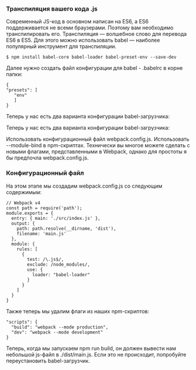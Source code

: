 ### Транспиляция вашего кода .js

Современный JS-код в основном написан на ES6, а ES6 поддерживается не всеми браузерами. Поэтому вам необходимо транспилировать его. Транспиляция — волшебное слово для перевода ES6 в ES5. Для этого можно использовать babel — наиболее популярный инструмент для транспиляции.

```
$ npm install babel-core babel-loader babel-preset-env --save-dev
```

Далее нужно создать файл конфигурации для babel - .babelrc в корне папки:

```
{
"presets": [
   "env"
   ]
}
```

Теперь у нас есть два варианта конфигурации babel-загрузчика:

Теперь у нас есть два варианта конфигурации babel-загрузчика:

Использовать конфигурационный файл webpack.config.js.
Использовать --module-bind в npm-скриптах.
Технически вы многое можете сделать с новыми флагами, представленными в Webpack, однако для простоты я бы предпочла webpack.config.js.

### Конфигурационный файл

На этом этапе мы создадим webpack.config.js со следующим содержимым:

```
// Webpack v4
const path = require('path');
module.exports = {
  entry: { main: './src/index.js' },
  output: {
    path: path.resolve(__dirname, 'dist'),
    filename: 'main.js'
  },
  module: {
    rules: [
      {
        test: /\.js$/,
        exclude: /node_modules/,
        use: {
          loader: "babel-loader"
        }
      }
    ]
  }
}
```

Также теперь мы удалим флаги из наших npm-скриптов:

```
"scripts": {
  "build": "webpack --mode production",
  "dev": "webpack --mode development"
}
```

Теперь, когда мы запускаем npm run build, он должен вывести нам небольшой js-файл в ./dist/main.js. Если это не происходит, попробуйте переустановить babel-загрузчик.
